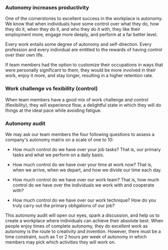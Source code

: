 ### Autonomy increases productivity 

One of the cornerstones to excellent success in the workplace is autonomy. We know that when individuals have some control over what they do, how they do it, when they do it, and who they do it with, they like their employment more, engage more deeply, and perform at a far better level.

Every work entails some degree of autonomy and self-direction. Every profession and every individual are entitled to the rewards of having control over their own life.

If team members had the option to customize their occupations in ways that were personally significant to them, they would be more involved in their work, enjoy it more, and stay longer, resulting in a higher retention rate.


### Work challenge vs fexibility (control) 

When team members have a good mix of work challenge and control (flexibility), they will experience flow, a delightful state in which they will do things at the ideal pace while avoiding fatigue.


### Autonomy audit 

We may ask our team members the four following questions to assess a company's autonomy matrix on a scale of one to 10: 

- How much control do we have over your job tasks? That is, our primary tasks and what we perform on a daily basis.  

- How much control do we have over your time at work now? That is, when we arrive, when we depart, and how we divide our time each day. 

- How much control do we have over our work team? That is, how much control do we have over the individuals we work with and cooperate with? 

- How much control do we have over our work technique? How do you truly carry out the primary obligations of our job?

This autonomy audit will open our eyes, spark a discussion, and help us to create a workplace where individuals can achieve their absolute best. When people enjoy times of complete autonomy, they do excellent work as autonomy is the route to creativity and invention. However, there must be a time constraint, such as 1 or 2 hours per week of autonomy in which members may pick which activities they will work on.
